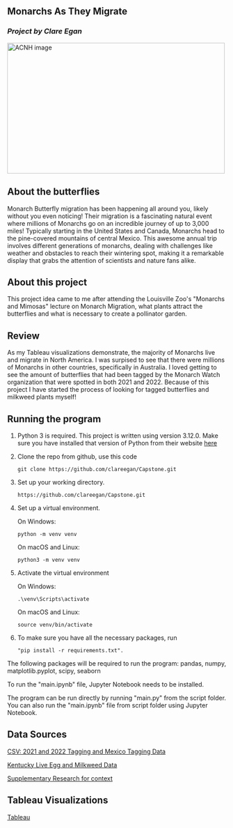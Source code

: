 ## Monarchs As They Migrate
### *Project by Clare Egan*


<img src="https://www.google.com/url?sa=i&url=https%3A%2F%2Fwww.worldwildlife.org%2Fmagazine%2Farticles%2Fmaking-a-home-for-monarchs-in-mexico&psig=AOvVaw0IW7qaGF1Lr_GBAwssfAxn&ust=1701289294035000&source=images&cd=vfe&opi=89978449&ved=0CBIQjRxqFwoTCLjH3tPC54IDFQAAAAAdAAAAABAD" alt="ACNH image" width="500" height="300">



## About the butterflies
Monarch Butterfly migration has been happening all around you, likely without you even noticing! Their migration is a fascinating natural event where millions of Monarchs go on an incredible journey of up to 3,000 miles! Typically starting in the United States and Canada, Monarchs head to the pine-covered mountains of central Mexico. This awesome annual trip involves different generations of monarchs, dealing with challenges like weather and obstacles to reach their wintering spot, making it a remarkable display that grabs the attention of scientists and nature fans alike.

## About this project
This project idea came to me after attending the Louisville Zoo's "Monarchs and Mimosas" lecture on Monarch Migration, what plants attract the butterflies and what is necessary to create a pollinator garden.

## Review
As my Tableau visualizations demonstrate, the majority of Monarchs live and migrate in North America.  I was surpised to see that there were millions of Monarchs in other countries, specifically in Australia.  I loved getting to see the amount of butterflies that had been tagged by the Monarch Watch organization that were spotted in both 2021 and 2022.  Because of this project I have started the process of looking for tagged butterflies and milkweed plants myself!

## Running the program
1. Python 3 is required. This project is written using version 3.12.0.  Make sure you have installed that version of Python from their website [here](https://www.python.org/ftp/python/3.12.0/python-3.12.0-macos11.pkg)
2. Clone the repo from github, use this code
   ```
   git clone https://github.com/clareegan/Capstone.git
   ```
3. Set up your working directory.
   ```
   https://github.com/clareegan/Capstone.git
   ```
4. Set up a virtual environment.


    On Windows:

      ```
    python -m venv venv
    ```


      On macOS and Linux:

   ```
   python3 -m venv venv
   ```
5. Activate the virtual environment

    On Windows:

   ```
   .\venv\Scripts\activate
   ```

   On macOS and Linux:

   ```
   source venv/bin/activate
   ```
     
6.  To make sure you have all the necessary packages, run
    ```
    "pip install -r requirements.txt".
      ```


The following packages will be required to run the program:
pandas,
numpy,
matplotlib.pyplot,
scipy,
seaborn </br> 

To run the "main.ipynb" file, Jupyter Notebook needs to be installed. 

The program can be run directly by running "main.py" from the script folder. You can also run the "main.ipynb" file from script folder using Jupyter Notebook.


## Data Sources
[CSV: 2021 and 2022 Tagging and Mexico Tagging Data](https://monarchwatch.org/tagging/)

[Kentucky Live Egg and Milkweed Data](https://app.mlmp.org/Results/ChartStateYear?state=KY&year=2023)

[Supplementary Research for context](https://datadryad.org/stash/dataset/doi:10.25338/B81S7C)
     

## Tableau Visualizations

[Tableau](https://public.tableau.com/views/FinalVIZ/LIVEWORK?:language=en-US&:display_count=n&:origin=viz_share_link) 




